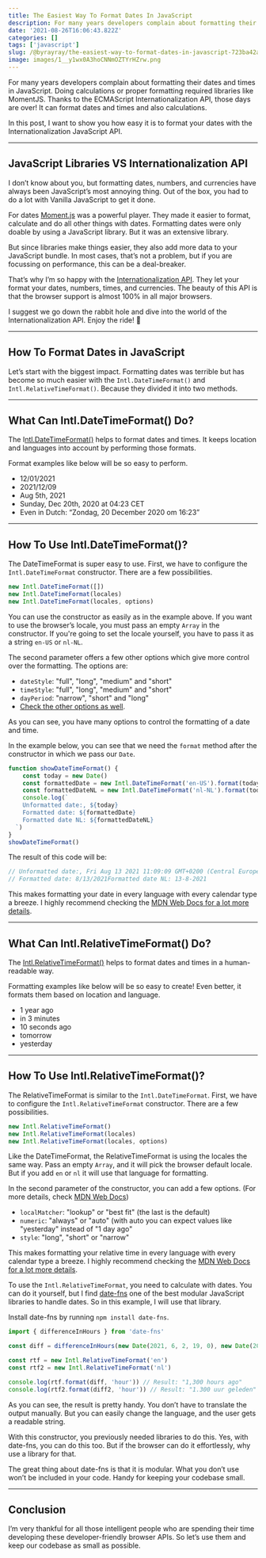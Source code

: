 ```yaml
---
title: The Easiest Way To Format Dates In JavaScript
description: For many years developers complain about formatting their dates and times in JavaScript. Doing calculations or proper formatting required libraries like MomentJS. Thanks to the ECMAScript Internationalization API, those days are over! It can format dates and times and also calculations.
date: '2021-08-26T16:06:43.822Z'
categories: []
tags: ['javascript']
slug: /@byrayray/the-easiest-way-to-format-dates-in-javascript-723ba42a94c4
image: images/1__y1wx0A3hoCNNmOZTYrHZrw.png
---
```


For many years developers complain about formatting their dates and times in JavaScript. Doing calculations or proper formatting required libraries like MomentJS. Thanks to the ECMAScript Internationalization API, those days are over! It can format dates and times and also calculations.

In this post, I want to show you how easy it is to format your dates with the Internationalization JavaScript API.

---

## JavaScript Libraries VS Internationalization API

I don’t know about you, but formatting dates, numbers, and currencies have always been JavaScript’s most annoying thing. Out of the box, you had to do a lot with Vanilla JavaScript to get it done.

For dates [Moment.js](https://momentjs.com/) was a powerful player. They made it easier to format, calculate and do all other things with dates. Formatting dates were only doable by using a JavaScript library. But it was an extensive library.

But since libraries make things easier, they also add more data to your JavaScript bundle. In most cases, that’s not a problem, but if you are focussing on performance, this can be a deal-breaker.

That’s why I’m so happy with the [Internationalization API](https://developer.mozilla.org/en-US/docs/Web/JavaScript/Reference/Global_Objects/Intl). They let your format your dates, numbers, times, and currencies. The beauty of this API is that the browser support is almost 100% in all major browsers.

I suggest we go down the rabbit hole and dive into the world of the Internationalization API. Enjoy the ride! 🎢

---

## How To Format Dates in JavaScript

Let’s start with the biggest impact. Formatting dates was terrible but has become so much easier with the `Intl.DateTimeFormat()` and `Intl.RelativeTimeFormat()`. Because they divided it into two methods.

---
## What Can Intl.DateTimeFormat() Do?

The I[ntl.DateTimeFormat()](https://developer.mozilla.org/en-US/docs/Web/JavaScript/Reference/Global_Objects/Intl/DateTimeFormat/DateTimeFormat) helps to format dates and times. It keeps location and languages into account by performing those formats.

Format examples like below will be so easy to perform.

-   12/01/2021
-   2021/12/09
-   Aug 5th, 2021
-   Sunday, Dec 20th, 2020 at 04:23 CET
-   Even in Dutch: “Zondag, 20 December 2020 om 16:23”

---

## How To Use Intl.DateTimeFormat()?

The DateTimeFormat is super easy to use. First, we have to configure the `Intl.DateTimeFormat` constructor. There are a few possibilities.

```js
new Intl.DateTimeFormat([])  
new Intl.DateTimeFormat(locales)  
new Intl.DateTimeFormat(locales, options)
```

You can use the constructor as easily as in the example above. If you want to use the browser’s locale, you must pass an empty `Array` in the constructor. If you're going to set the locale yourself, you have to pass it as a string `en-US` or `nl-NL`.

The second parameter offers a few other options which give more control over the formatting. The options are:

-   `dateStyle`: "full", "long", "medium" and "short"
-   `timeStyle`: "full", "long", "medium" and "short"
-   `dayPeriod`: "narrow", "short" and "long"
-   [Check the other options as well](https://developer.mozilla.org/en-US/docs/Web/JavaScript/Reference/Global_Objects/Intl/DateTimeFormat/DateTimeFormat#parameters).

As you can see, you have many options to control the formatting of a date and time.

In the example below, you can see that we need the `format` method after the constructor in which we pass our `Date`.

```js
function showDateTimeFormat() {
	const today = new Date()
	const formattedDate = new Intl.DateTimeFormat('en-US').format(today)
	const formattedDateNL = new Intl.DateTimeFormat('nl-NL').format(today)
	console.log(`  
    Unformatted date:, ${today}  
    Formatted date: ${formattedDate}  
    Formatted date NL: ${formattedDateNL}  
  `)
}
showDateTimeFormat()
```

The result of this code will be:

```js
// Unformatted date:, Fri Aug 13 2021 11:09:09 GMT+0200 (Central European Summer Time)
// Formatted date: 8/13/2021Formatted date NL: 13-8-2021
```

This makes formatting your date in every language with every calendar type a breeze. I highly recommend checking the [MDN Web Docs for a lot more details](https://developer.mozilla.org/en-US/docs/Web/JavaScript/Reference/Global_Objects/Intl/DateTimeFormat/DateTimeFormat).

---

## What Can Intl.RelativeTimeFormat() Do?

The [Intl.RelativeTimeFormat()](https://developer.mozilla.org/en-US/docs/Web/JavaScript/Reference/Global_Objects/Intl/RelativeTimeFormat) helps to format dates and times in a human-readable way.

Formatting examples like below will be so easy to create! Even better, it formats them based on location and language.

-   1 year ago
-   in 3 minutes
-   10 seconds ago
-   tomorrow
-   yesterday

---

## How To Use Intl.RelativeTimeFormat()?

The RelativeTimeFormat is similar to the `Intl.DateTimeFormat`. First, we have to configure the `Intl.RelativeTimeFormat` constructor. There are a few possibilities.

```js
new Intl.RelativeTimeFormat()
new Intl.RelativeTimeFormat(locales)
new Intl.RelativeTimeFormat(locales, options)
```

Like the DateTimeFormat, the RelativeTimeFormat is using the locales the same way. Pass an empty `Array`, and it will pick the browser default locale. But if you add `en` or `nl` it will use that language for formatting.

In the second parameter of the constructor, you can add a few options. (For more details, check [MDN Web Docs](https://developer.mozilla.org/en-US/docs/Web/JavaScript/Reference/Global_Objects/Intl/RelativeTimeFormat/RelativeTimeFormat#parameters))

-   `localMatcher`: "lookup" or "best fit" (the last is the default)
-   `numeric`: "always" or "auto" (with auto you can expect values like "yesterday" instead of "1 day ago"
-   `style`: "long", "short" or "narrow"

This makes formatting your relative time in every language with every calendar type a breeze. I highly recommend checking the [MDN Web Docs for a lot more details](https://developer.mozilla.org/en-US/docs/Web/JavaScript/Reference/Global_Objects/Intl/DateTimeFormat/DateTimeFormat).

To use the `Intl.RelativeTimeFormat`, you need to calculate with dates. You can do it yourself, but I find [date-fns](https://date-fns.org/) one of the best modular JavaScript libraries to handle dates. So in this example, I will use that library.

Install date-fns by running `npm install date-fns`.

```js
import { differenceInHours } from 'date-fns'

const diff = differenceInHours(new Date(2021, 6, 2, 19, 0), new Date(2021, 6, 2, 6, 50))

const rtf = new Intl.RelativeTimeFormat('en')
const rtf2 = new Intl.RelativeTimeFormat('nl')

console.log(rtf.format(diff, 'hour')) // Result: "1,300 hours ago"
console.log(rtf2.format(diff2, 'hour')) // Result: "1.300 uur geleden"
```

As you can see, the result is pretty handy. You don’t have to translate the output manually. But you can easily change the language, and the user gets a readable string.

With this constructor, you previously needed libraries to do this. Yes, with date-fns, you can do this too. But if the browser can do it effortlessly, why use a library for that.

The great thing about date-fns is that it is modular. What you don’t use won’t be included in your code. Handy for keeping your codebase small.

---

## Conclusion

I’m very thankful for all those intelligent people who are spending their time developing these developer-friendly browser APIs. So let’s use them and keep our codebase as small as possible.
